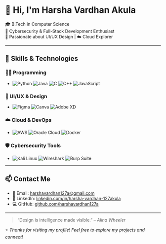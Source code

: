 # 👋 Hi, I'm Harsha Vardhan Akula

🎓 B.Tech in Computer Science  
🔐 Cybersecurity & Full-Stack Development Enthusiast  
🎨 Passionate about UI/UX Design | ☁️ Cloud Explorer

---

## 💼 Skills & Technologies

### 👨‍💻 Programming
- ![Python](https://img.shields.io/badge/Python-3776AB?style=flat-square&logo=python&logoColor=white)
![Java](https://img.shields.io/badge/Java-007396?style=flat-square&logo=java&logoColor=white)
![C](https://img.shields.io/badge/C-00599C?style=flat-square&logo=c&logoColor=white)
![C++](https://img.shields.io/badge/C++-00599C?style=flat-square&logo=cplusplus&logoColor=white)
![JavaScript](https://img.shields.io/badge/JavaScript-F7DF1E?style=flat-square&logo=javascript&logoColor=black)

### 🎨 UI/UX & Design
- ![Figma](https://img.shields.io/badge/Figma-F24E1E?style=flat-square&logo=figma&logoColor=white)
![Canva](https://img.shields.io/badge/Canva-00C4CC?style=flat-square&logo=canva&logoColor=white)
![Adobe XD](https://img.shields.io/badge/Adobe_XD-FF61F6?style=flat-square&logo=adobexd&logoColor=white)

### ☁️ Cloud & DevOps
- ![AWS](https://img.shields.io/badge/AWS-232F3E?style=flat-square&logo=amazonaws&logoColor=white)
![Oracle Cloud](https://img.shields.io/badge/Oracle_Cloud-F80000?style=flat-square&logo=oracle&logoColor=white)
![Docker](https://img.shields.io/badge/Docker-2496ED?style=flat-square&logo=docker&logoColor=white)

### 🛡️ Cybersecurity Tools
- ![Kali Linux](https://img.shields.io/badge/Kali_Linux-557C94?style=flat-square&logo=kalilinux&logoColor=white)
![Wireshark](https://img.shields.io/badge/Wireshark-1679A7?style=flat-square&logo=wireshark&logoColor=white)
![Burp Suite](https://img.shields.io/badge/Burp_Suite-FF6600?style=flat-square&logo=burpsuite&logoColor=white)

---

## 📫 Contact Me

- 📧 Email: [harshavardhan127a@gmail.com](mailto:harshavardhan127a@gmail.com)  
- 🔗 LinkedIn: [linkedin.com/in/harsha-vardhan-127akula](https://www.linkedin.com/in/harsha-vardhan-127akula)  
- 💻 GitHub: [github.com/harshavardhan127a](https://github.com/harshavardhan127a)

---

> “Design is intelligence made visible.” – *Alina Wheeler*

⭐ *Thanks for visiting my profile! Feel free to explore my projects and connect!*
